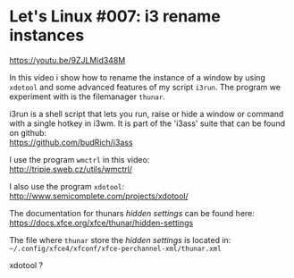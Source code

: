 # Let's Linux #007: i3 rename instances

https://youtu.be/9ZJLMid348M

In this video i show how to rename the instance of a window by using `xdotool` and some advanced features of my script `i3run`. The program we experiment with is the filemanager `thunar`. 

i3run is a shell script that lets you run, raise or hide a window or command with a single hotkey in i3wm. It is part of the 'i3ass' suite that can be found on github:  
https://github.com/budRich/i3ass  

I use the program `wmctrl` in this video:  
http://tripie.sweb.cz/utils/wmctrl/

I also use the program `xdotool`:  
http://www.semicomplete.com/projects/xdotool/

The documentation for thunars *hidden settings* can be found here:  
https://docs.xfce.org/xfce/thunar/hidden-settings

The file where `thunar` store the *hidden settings* is located in: `~/.config/xfce4/xfconf/xfce-perchannel-xml/thunar.xml
`


xdotool ?
